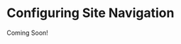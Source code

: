 # Configuring Site Navigation

Coming Soon!

<!--
This content should probably be moved out to being part of Managing / Configuring Site Navigation / Changing Site Navigation Order and Hierarchy or something like that.

Creating a page by default also adds it to any Navigation Menus that are configured to have new pages added to them. You can drag and drop pages to reorder their position in the page hierarchy (and subsequently the default navigation that users see). Drag a page on top of an existing page to create a child page.

If you don't want a new page added to a specific Navigation Menu that is listed during page creation, uncheck the box for that menu. Pages are as flexible as pages you'd create manually without Liferay Portal. Using an intuitive interface, you can define your Site any way you want. You can create and remove pages, export and import them, set their layouts, define how they are indexed by search engines, and more. -->